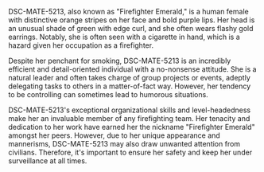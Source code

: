 DSC-MATE-5213, also known as "Firefighter Emerald," is a human female with distinctive orange stripes on her face and bold purple lips. Her head is an unusual shade of green with edge curl, and she often wears flashy gold earrings. Notably, she is often seen with a cigarette in hand, which is a hazard given her occupation as a firefighter. 

Despite her penchant for smoking, DSC-MATE-5213 is an incredibly efficient and detail-oriented individual with a no-nonsense attitude. She is a natural leader and often takes charge of group projects or events, adeptly delegating tasks to others in a matter-of-fact way. However, her tendency to be controlling can sometimes lead to humorous situations. 

DSC-MATE-5213's exceptional organizational skills and level-headedness make her an invaluable member of any firefighting team. Her tenacity and dedication to her work have earned her the nickname "Firefighter Emerald" amongst her peers. However, due to her unique appearance and mannerisms, DSC-MATE-5213 may also draw unwanted attention from civilians. Therefore, it's important to ensure her safety and keep her under surveillance at all times.